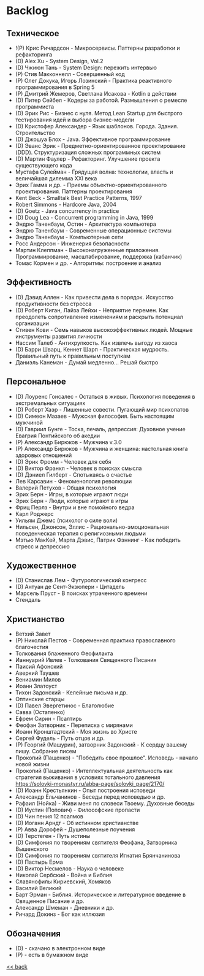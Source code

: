 # Backlog

## Техническое

- !(P) Крис Ричардсон - Микросервисы. Паттерны разработки и рефакторинга
- (D) Alex Xu - System Design, Vol.2
- (D) Чжиюн Тань - System Design: пережить интервью
- (P) Стив Макконнелл - Совершенный код
- (P) Олег Докука, Игорь Лозинский - Практика реактивного программирования в Spring 5
- (P) Дмитрий Жемеров, Светлана Исакова - Kotlin в действии
- (D) Питер Сейбел - Кодеры за работой. Размышления о ремесле программиста
- (D) Эрик Рис - Бизнес с нуля. Метод Lean Startup для быстрого тестирования идей и выбора бизнес-модели
- (D) Кристофер Александер - Язык шаблонов. Города. Здания. Строительство
- (D) Джошуа Блох - Java. Эффективное программирование
- (D) Эванс Эрик - Предметно-ориентированное проектирование (DDD). Структуризация сложных программных систем
- (D) Мартин Фаулер - Рефакторинг. Улучшение проекта существующего кода
- Мустафа Сулейман - Грядущая волна: технологии, власть и величайшая дилемма XXI века
- Эрих Гамма и др. - Приемы объектно-ориентированного проектирования. Паттерны проектирования
- Kent Beck - Smalltalk Best Practice Patterns, 1997
- Robert Simmons - Hardcore Java, 2004
- (D) Goetz - Java concurrency in practice
- (D) Doug Lea - Concurrent programming in Java, 1999
- Эндрю Таненбаум, Остин - Архитектура компьютера
- Эндрю Таненбаум - Современные операционные системы
- Эндрю Таненбаум - Компьютерные сети
- Росс Андерсон - Инженерия безопасности
- Мартин Клеппман - Высоконагруженные приложения. Программирование, масштабирование, поддержка (кабанчик)
- Томас Кормен и др. - Алгоритмы: построение и анализ

## Эффективность

- (D) Дэвид Аллен - Как привести дела в порядок. Искусство продуктивности без стресса
- (D) Роберт Киган, Лайза Лейхи - Неприятие перемен. Как преодолеть сопротивление изменениям и раскрыть потенциал
  организации
- Стивен Кови - Семь навыков высокоэффективных людей. Мощные инструменты развития личности
- Нассим Талеб - Антихрупкость. Как извлечь выгоду из хаоса
- (D) Барри Шварц, Кеннет Шарп - Практическая мудрость. Правильный путь к правильным поступкам
- Даниэль Канеман - Думай медленно... Решай быстро

## Персональное

- (D) Лоуренс Гонсалес - Остаться в живых. Психология поведения в экстремальных ситуациях
- (D) Роберт Хаэр - Лишенные совести. Пугающий мир психопатов
- (D) Симеон Мазаев - Мужская философия. Быть настоящим мужчиной
- (D) Гавриил Бунге - Тоска, печаль, депрессия: Духовное учение Евагрия Понтийского об акедии
- (P) Александр Бирюков - Мужчина v.3.0
- (P) Александр Бирюков - Мужчина и женщина: настольная книга здоровых отношений
- (D) Эрик Фромм - Человек для себя
- (D) Виктор Франкл - Человек в поисках смысла
- (D) Дэниел Гилберт - Спотыкаясь о счастье
- Лев Карсавин - Феноменология революции
- Валерий Петухов - Общая психология
- Эрих Берн - Игры, в которые играют люди
- Эрих Берн - Люди, которые играют в игры
- Фриц Перлз - Внутри и вне помойного ведра
- Карл Роджерс
- Уильям Джемс (психолог о силе воли)
- Нильсен, Джонсон, Эллис - Рационально-эмоциональная поведенческая терапия с религиозными людьми
- Мэтью МакКей, Марта Дэвис, Патрик Фэннинг - Как победить стресс и депрессию

## Художественное

- (D) Станислав Лем - Футурологический конгресс
- (D) Антуан де Сент-Экзюпери - Цитадель
- Марсель Пруст - В поисках утраченного времени
- Стендаль

## Христианство

- Ветхий Завет
- (P) Николай Пестов - Современная практика православного благочестия
- Толкования блаженного Феофилакта
- Ианнуарий Ивлев - Толкования Священного Писания
- Паисий Афонский
- Аверкий Таушев
- Вениамин Милов
- Иоанн Златоуст
- Тихон Задонский - Келейные письма и др.
- Оптинские старцы
- (D) Павел Эвергетинос - Благолюбие
- Савва (Остапенко)
- Ефрем Сирин - Псалтирь
- Феофан Затворник - Переписка с мирянами
- Иоанн Кронштадтский - Моя жизнь во Христе
- Сергей Фудель - Путь отцов и др.
- (P) Георгий (Машурин), затворник Задонский - К сердцу вашему пишу. Собрание писем
- Прокопий (Пащенко) - "Победить свое прошлое". Исповедь - начало новой жизни
- Прокопий (Пащенко) - Интеллектуальная деятельность как стратегия выживания в условиях тотального давления
  https://solovki-monastyr.ru/abba-page/solovki_page/2170/
- (D) Иоанн Крестьянкин - Опыт построения исповеди
- Александр Ельчанинов - Беседы перед исповедью и др.
- Рафаил (Нойка) - Живи меня по словеси Твоему. Духовные беседы
- (D) Иустин (Попович) - Философские пропасти
- (D) Чин пения 12 псалмов
- (D) Иоганн Арндт - Об истинном христианстве
- (P) Авва Дорофей - Душеполезные поучения
- (D) Терстеген - Путь истины
- (D) Симфония по творениям святителя Феофана, Затворника Вышенского
- (D) Симфония по творениям святителя Игнатия Брянчанинова
- (D) Пастырь Ерма
- (D) Виктор Несмелов - Наука о человеке
- Николай Сербский - Война и Библия
- Славянофилы Кириевский, Хомяков
- Василий Великий
- Барт Эрман - Библия. Историческое и литературное введение в Священное Писание и др.
- Александр Шмеман - Дневники и др.
- Ричард Докинз - Бог как иллюзия

## Обозначения

- (D) - скачано в электронном виде
- (P) - есть в бумажном виде

[<< back](README.md)
